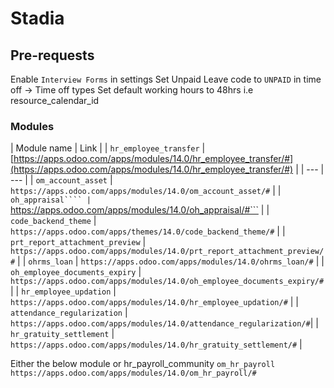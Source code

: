 # Stadia

## Pre-requests

Enable ```Interview Forms``` in settings
Set Unpaid Leave code to ```UNPAID``` in time off -> Time off types
Set default working hours to 48hrs i.e resource_calendar_id

### Modules

| Module name | Link |
| ```hr_employee_transfer``` | [https://apps.odoo.com/apps/modules/14.0/hr_employee_transfer/#](https://apps.odoo.com/apps/modules/14.0/hr_employee_transfer/#) |
| --- | --- |
| ```om_account_asset``` | ```https://apps.odoo.com/apps/modules/14.0/om_account_asset/#``` |
| ```oh_appraisal```` | ```https://apps.odoo.com/apps/modules/14.0/oh_appraisal/#``` |
| ```code_backend_theme``` | ```https://apps.odoo.com/apps/themes/14.0/code_backend_theme/#``` |
| ```prt_report_attachment_preview``` | ```https://apps.odoo.com/apps/modules/14.0/prt_report_attachment_preview/#``` |
| ```ohrms_loan``` | ```https://apps.odoo.com/apps/modules/14.0/ohrms_loan/#``` |
| ```oh_employee_documents_expiry``` | ```https://apps.odoo.com/apps/modules/14.0/oh_employee_documents_expiry/#``` |
| ```hr_employee_updation``` | ```https://apps.odoo.com/apps/modules/14.0/hr_employee_updation/#``` |
| ```attendance_regularization``` | ```https://apps.odoo.com/apps/modules/14.0/attendance_regularization/#```|
| ```hr_gratuity_settlement``` | ```https://apps.odoo.com/apps/modules/14.0/hr_gratuity_settlement/#``` |

Either the below module or hr_payroll_community
 ```om_hr_payroll```  ```https://apps.odoo.com/apps/modules/14.0/om_hr_payroll/#``` 